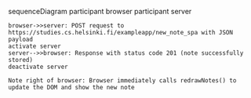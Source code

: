 sequenceDiagram
participant browser
participant server

    browser->>server: POST request to https://studies.cs.helsinki.fi/exampleapp/new_note_spa with JSON payload
    activate server
    server-->>browser: Response with status code 201 (note successfully stored)
    deactivate server

    Note right of browser: Browser immediately calls redrawNotes() to update the DOM and show the new note
